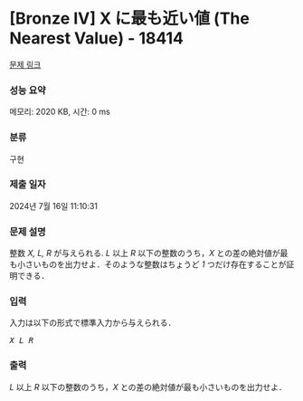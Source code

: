 # [Bronze IV] X に最も近い値 (The Nearest Value) - 18414 

[문제 링크](https://www.acmicpc.net/problem/18414) 

### 성능 요약

메모리: 2020 KB, 시간: 0 ms

### 분류

구현

### 제출 일자

2024년 7월 16일 11:10:31

### 문제 설명

<p>整数 <var>X, L, R</var> が与えられる. <var>L</var> 以上 <var>R</var> 以下の整数のうち，<var>X</var> との差の絶対値が最も小さいものを出力せよ．そのような整数はちょうど <var>1</var> つだけ存在することが証明できる．</p>

### 입력 

 <p>入力は以下の形式で標準入力から与えられる．</p>

<pre><var>X</var> <var>L</var> <var>R</var></pre>

### 출력 

 <p><var>L</var> 以上 <var>R</var> 以下の整数のうち，<var>X</var> との差の絶対値が最も小さいものを出力せよ．</p>

